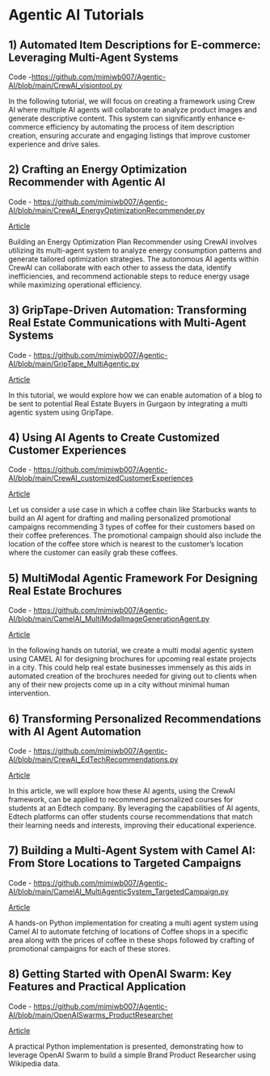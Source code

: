 # Agentic AI Tutorials


## 1) Automated Item Descriptions for E-commerce: Leveraging Multi-Agent Systems

Code -https://github.com/mimiwb007/Agentic-AI/blob/main/CrewAI_visiontool.py 

In the following tutorial, we will focus on creating a framework using Crew AI where multiple AI agents will collaborate to analyze product images and generate descriptive content. This system can significantly enhance e-commerce efficiency by automating the process of item description creation, ensuring accurate and engaging listings that improve customer experience and drive sales.


## 2) Crafting an Energy Optimization Recommender with Agentic AI

Code - https://github.com/mimiwb007/Agentic-AI/blob/main/CrewAI_EnergyOptimizationRecommender.py

[Article](https://violet-book-a28.notion.site/Crafting-an-Energy-Optimization-Recommender-with-Agentic-AI-17e3c6068e4d80b79164edf6adb092a8)

Building an Energy Optimization Plan Recommender using CrewAI involves utilizing its multi-agent system to analyze energy consumption patterns and generate tailored optimization strategies. The autonomous AI agents within CrewAI can collaborate with each other to assess the data, identify inefficiencies, and recommend actionable steps to reduce energy usage while maximizing operational efficiency. 

## 3) GripTape-Driven Automation: Transforming Real Estate Communications with Multi-Agent Systems

Code - https://github.com/mimiwb007/Agentic-AI/blob/main/GripTape_MultiAgentic.py

[Article](https://www.analyticsvidhya.com/blog/2025/01/griptape-driven-automation/)

In this tutorial, we would explore how we can enable automation of a blog to be sent to potential Real Estate Buyers in Gurgaon by  integrating a multi agentic system using GripTape.

## 4) Using AI Agents to Create Customized Customer Experiences

Code - https://github.com/mimiwb007/Agentic-AI/blob/main/CrewAI_customizedCustomerExperiences

[Article](https://www.analyticsvidhya.com/blog/2024/11/customized-customer-experiences/)

Let us consider a use case in which a coffee chain like Starbucks wants to build an AI agent for drafting and mailing personalized promotional campaigns recommending 3 types of coffee for their customers based on their coffee preferences. The promotional campaign should also include the location of the coffee store which is nearest to the customer’s location where the customer can easily grab these coffees. 

## 5) MultiModal Agentic Framework For Designing Real Estate Brochures

Code - https://github.com/mimiwb007/Agentic-AI/blob/main/CamelAI_MultiModalImageGenerationAgent.py

[Article](https://www.analyticsvidhya.com/blog/2025/01/multimodal-agentic-framework/)


In the following hands on tutorial, we create a multi modal agentic system using CAMEL AI for designing brochures for upcoming real estate projects in a city. This could help real estate businesses immensely as this aids in automated creation of the brochures needed for giving out to clients when any of their new projects come up in a city without minimal human intervention.

## 6) Transforming Personalized Recommendations with AI Agent Automation

Code - https://github.com/mimiwb007/Agentic-AI/blob/main/CrewAI_EdTechRecommendations.py

[Article](https://www.analyticsvidhya.com/blog/2024/10/ai-agents-with-crewai/)

In this article, we will explore how these AI agents, using the CrewAI framework, can be applied to recommend personalized courses for students at an Edtech company. By leveraging the capabilities of AI agents, Edtech platforms can offer students course recommendations that match their learning needs and interests, improving their educational experience.

## 7) Building a Multi-Agent System with Camel AI: From Store Locations to Targeted Campaigns

Code - https://github.com/mimiwb007/Agentic-AI/blob/main/CamelAI_MultiAgenticSystem_TargetedCampaign.py

[Article](https://www.analyticsvidhya.com/blog/2024/12/multi-agent-system-with-camel-ai/)

A hands-on Python implementation for creating a multi agent system using Camel AI to automate fetching of locations of Coffee shops in a specific area along with the prices of coffee in these shops followed by crafting of promotional campaigns for each of these stores.

## 8) Getting Started with OpenAI Swarm: Key Features and Practical Application

Code - https://github.com/mimiwb007/Agentic-AI/blob/main/OpenAISwarms_ProductResearcher

[Article](https://www.analyticsvidhya.com/blog/2024/12/managing-multi-agent-systems-with-openai-swarm/)

A practical Python implementation is presented, demonstrating how to leverage OpenAI Swarm to build a simple Brand Product Researcher using Wikipedia data.
